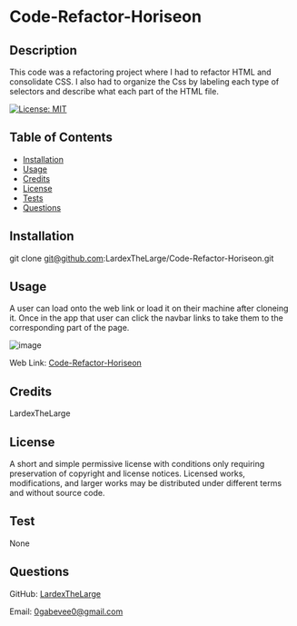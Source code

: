 # Code-Refactor-Horiseon

  ## Description

  This code was a refactoring project where I had to refactor HTML and consolidate CSS. I also had to organize the Css by labeling each type of selectors and describe what each part of the HTML file.

  [![License: MIT](https://img.shields.io/badge/License-MIT-yellow.svg)](https://opensource.org/licenses/MIT)

  ## Table of Contents

  - [Installation](#installation)
  - [Usage](#usage)
  - [Credits](#credits)
  - [License](#license)
  - [Tests](#test)
  - [Questions](#questions)

  ## Installation

  git clone git@github.com:LardexTheLarge/Code-Refactor-Horiseon.git

  ## Usage

  A user can load onto the web link or load it on their machine after cloneing it. Once in the app that user can click the navbar links to take them to the corresponding part of the page.
  
  ![image](https://user-images.githubusercontent.com/100447639/197892652-e863bc94-0570-44b7-84d2-92d77e03c2e5.png)

Web Link: 
[Code-Refactor-Horiseon](https://lardexthelarge.github.io/Code-Refactor-Horiseon/)

  ## Credits

  LardexTheLarge

  ## License

  A short and simple permissive license with conditions only requiring preservation of copyright and license notices. Licensed works, modifications, and larger works may be distributed under different terms and without source code.
  
  ## Test

  None

  ## Questions

  GitHub: [LardexTheLarge](https://github.com/LardexTheLarge)

  Email: 0gabevee0@gmail.com

